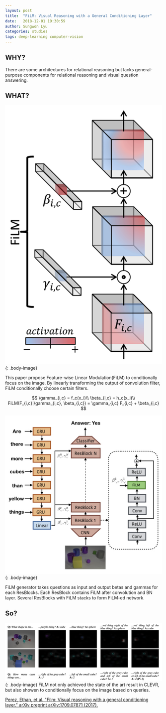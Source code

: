```yaml
---
layout: post
title:  "FiLM: Visual Reasoning with a General Conditioning Layer"
date:   2018-12-01 19:30:59
author: Sungwon Lyu
categories: studies
tags: deep-learning computer-vision
---
```

## WHY? 
There are some architectures for relational reasoning but lacks general-purpose components for relational reasoning and visual question answering.

## WHAT?
![image](/assets/images/film1.png){: .body-image}

This paper propose Feature-wise Linear Modulation(FiLM) to conditionally focus on the image. By linearly transforming the output of convolution filter, FiLM conditionally choose certain filters. 

$$
\gamma_{i,c} = f_c(x_i)\\
\beta_{i,c} = h_c(x_i)\\
FiLM(F_{i,c}|\gamma_{i,c}, \beta_{i,c}) = \gamma_{i,c} F_{i,c} + \beta_{i,c}
$$

![image](/assets/images/film2.png){: .body-image}

FiLM generator takes questions as input and output betas and gammas for each ResBlocks. Each ResBlock contains FiLM after convolution and BN layer. Several ResBlocks with FiLM stacks to form FiLM-ed network. 

## So?
![image](/assets/images/film3.png){: .body-image}
FiLM not only achieved the state of the art result in CLEVR, but also showen to conditionally focus on the image based on queries. 

[Perez, Ethan, et al. "Film: Visual reasoning with a general conditioning layer." arXiv preprint arXiv:1709.07871 (2017).](https://arxiv.org/pdf/1709.07871.pdf/)